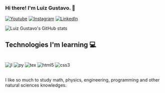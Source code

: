 ### Hi there! I'm Luiz Gustavo. 👋

[![Youtube](https://img.shields.io/badge/YouTube-FF0000?style=for-the-badge&logo=youtube&logoColor=white)](https://www.youtube.com/@exatascomluizgustavo9160)
[![Instagram](https://img.shields.io/badge/Instagram-E4405F?style=for-the-badge&logo=instagram&logoColor=white)](https://www.instagram.com/eng.luizgustavo87/)
[![LinkedIn](https://img.shields.io/badge/LinkedIn-0077B5?style=for-the-badge&logo=linkedin&logoColor=white)](https://www.linkedin.com/in/eng-luizgustavo/)

![Luiz Gustavo's GitHub stats](https://github-readme-stats.vercel.app/api?username=luizgustavo87&show_icons=true&theme=dracula)

## Technologies I'm learning 💻

<div style="display: inline_block"> <br/>
<img align="center" alt="jl" src="https://img.shields.io/badge/Julia-5EAD4E?style=for-the-badge&logo=julia&logoColor=white" />
<img align="center" alt="py" src="https://img.shields.io/badge/Python-14354C?style=for-the-badge&logo=python&logoColor=white" />
<img align="center" alt="tex" src="https://img.shields.io/badge/LaTeX-008080?style=for-the-badge&logo=latex&logoColor=white" />
<img align="center" alt="html5" src="https://img.shields.io/badge/HTML5-E34F26?style=for-the-badge&logo=html5&logoColor=white" />  
<img align="center" alt="css3" src="https://img.shields.io/badge/CSS3-1572B6?style=for-the-badge&logo=css3&logoColor=white" />    
</div><br/>

I like so much to study math, physics, engineering, programming and other natural sciences knowledges.

